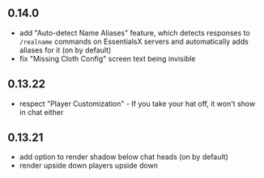 ## 0.14.0

 - add "Auto-detect Name Aliases" feature, which detects responses to `/realname` commands on EssentialsX servers and automatically adds aliases for it (on by default)
 - fix "Missing Cloth Config" screen text being invisible

## 0.13.22

- respect "Player Customization" - If you take your hat off, it won't show in chat either

## 0.13.21

- add option to render shadow below chat heads (on by default)
- render upside down players upside down